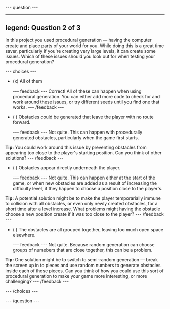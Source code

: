 
--- question ---

---
legend: Question 2 of 3
---

In this project you used procedural generation — having the computer create and place parts of your world for you. While doing this is a great time saver, particularly if you're creating very large levels, it can create some issues. Which of these issues should you look out for when testing your procedural generation?

--- choices ---

- (x) All of them

  --- feedback --- Correct! All of these can happen when using procedural generation. You can either add more code to check for and work around these issues, or try different seeds until you find one that works. --- /feedback ---

- ( ) Obstacles could be generated that leave the player with no route forward.

  --- feedback --- Not quite. This can happen with procedurally generated obstacles, particularly when the game first starts.


**Tip:** You could work around this issue by preventing obstacles from appearing too close to the player's starting position. Can you think of other solutions? --- /feedback ---

- ( ) Obstacles appear directly underneath the player.

  --- feedback --- Not quite. This can happen either at the start of the game, or when new obstacles are added as a result of increasing the difficulty level, if they happen to choose a position close to the player's.


**Tip:** A potential solution might be to make the player temporarially immune to collision with all obstacles, or even only newly created obstacles, for a short time after a level increase. What problems might having the obstacle choose a new position create if it was too close to the player? --- /feedback ---

- ( ) The obstacles are all grouped together, leaving too much open space elsewhere.

  --- feedback --- Not quite. Because random generation can choose groups of numebers that are close together, this can be a problem.


**Tip:** One solution might be to switch to semi-random generation — break the screen up in to pieces and use random numbers to generate obstacles inside each of those pieces. Can you think of how you could use this sort of procedural generation to make your game more interesting, or more challenging? --- /feedback ---

--- /choices ---

--- /question ---
